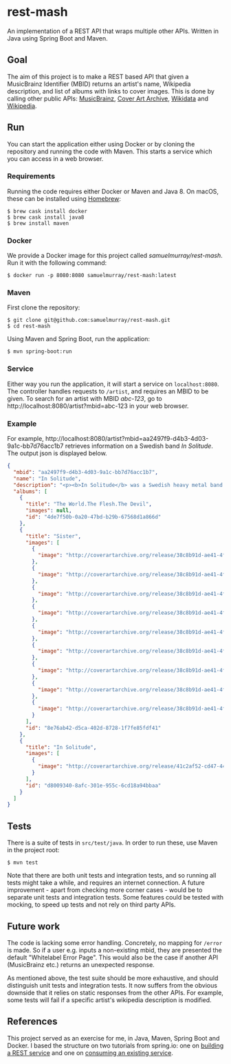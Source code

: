 # rest-mash

An implementation of a REST API that wraps multiple other APIs.
Written in Java using Spring Boot and Maven.


## Goal

The aim of this project is to make a REST based API that given a MusicBrainz Identifier (MBID) returns an artist's name, Wikipedia description, and list of albums with links to cover images.
This is done by calling other public APIs:
[MusicBrainz](http://musicbrainz.org/ws/2), [Cover Art Archive](http://coverartarchive.org/), [Wikidata](https://www.wikidata.org/w/api.php) and [Wikipedia](https://en.wikipedia.org/w/api.php).


## Run

You can start the application either using Docker or by cloning the repository and running the code with Maven.
This starts a service which you can access in a web browser.


### Requirements

Running the code requires either Docker or Maven and Java 8.
On macOS, these can be installed using [Homebrew](https://brew.sh/):

```
$ brew cask install docker
$ brew cask install java8
$ brew install maven
```


### Docker

We provide a Docker image for this project called _samuelmurray/rest-mash_.
Run it with the following command:

```
$ docker run -p 8080:8080 samuelmurray/rest-mash:latest
```


### Maven

First clone the repository:

```
$ git clone git@github.com:samuelmurray/rest-mash.git
$ cd rest-mash
```

Using Maven and Spring Boot, run the application:

```
$ mvn spring-boot:run
```

### Service

Either way you run the application, it will start a service on `localhost:8080`.
The controller handles requests to `/artist`, and requires an MBID to be given.
To search for an artist with MBID _abc-123_, go to http://localhost:8080/artist?mbid=abc-123 in your web browser.


### Example

For example, http://localhost:8080/artist?mbid=aa2497f9-d4b3-4d03-9a1c-bb7d76acc1b7 retrieves information on a Swedish band _In Solitude_.
The output json is displayed below.

```json
{
  "mbid": "aa2497f9-d4b3-4d03-9a1c-bb7d76acc1b7",
  "name": "In Solitude",
  "description": "<p><b>In Solitude</b> was a Swedish heavy metal band from Uppsala, Sweden. </p>",
  "albums": [
    {
      "title": "The World.The Flesh.The Devil",
      "images": null,
      "id": "4de7f50b-0a20-47bd-b29b-67568d1a866d"
    },
    {
      "title": "Sister",
      "images": [
        {
          "image": "http://coverartarchive.org/release/38c8b91d-ae41-4f4b-ba45-8d0259f97759/13296169384.jpg"
        },
        {
          "image": "http://coverartarchive.org/release/38c8b91d-ae41-4f4b-ba45-8d0259f97759/13296172295.jpg"
        },
        {
          "image": "http://coverartarchive.org/release/38c8b91d-ae41-4f4b-ba45-8d0259f97759/13296174919.jpg"
        },
        {
          "image": "http://coverartarchive.org/release/38c8b91d-ae41-4f4b-ba45-8d0259f97759/13296176554.jpg"
        },
        {
          "image": "http://coverartarchive.org/release/38c8b91d-ae41-4f4b-ba45-8d0259f97759/13296180315.jpg"
        },
        {
          "image": "http://coverartarchive.org/release/38c8b91d-ae41-4f4b-ba45-8d0259f97759/13296181666.jpg"
        },
        {
          "image": "http://coverartarchive.org/release/38c8b91d-ae41-4f4b-ba45-8d0259f97759/13296184332.jpg"
        },
        {
          "image": "http://coverartarchive.org/release/38c8b91d-ae41-4f4b-ba45-8d0259f97759/13296187337.jpg"
        },
        {
          "image": "http://coverartarchive.org/release/38c8b91d-ae41-4f4b-ba45-8d0259f97759/13296189168.jpg"
        }
      ],
      "id": "8e76ab42-d5ca-402d-8728-1f7fe85fdf41"
    },
    {
      "title": "In Solitude",
      "images": [
        {
          "image": "http://coverartarchive.org/release/41c2af52-cd47-44c9-a081-ef0840887995/6856826890.jpg"
        }
      ],
      "id": "d8009340-8afc-301e-955c-6cd18a94bbaa"
    }
  ]
}
```


## Tests

There is a suite of tests in `src/test/java`.
In order to run these, use Maven in the project root:

```
$ mvn test
```

Note that there are both unit tests and integration tests, and so running all tests might take a while, and requires an internet connection.
A future improvement - apart from checking more corner cases - would be to separate unit tests and integration tests.
Some features could be tested with mocking, to speed up tests and not rely on third party APIs.


## Future work

The code is lacking some error handling.
Concretely, no mapping for `/error` is made.
So if a user e.g. inputs a non-existing mbid, they are presented the default "Whitelabel Error Page".
This would also be the case if another API (MusicBrainz etc.) returns an unexpected response.

As mentioned above, the test suite should be more exhaustive, and should distinguish unit tests and integration tests.
It now suffers from the obvious downside that it relies on static responses from the other APIs.
For example, some tests will fail if a specific artist's wikipedia description is modified.


## References

This project served as an exercise for me, in Java, Maven, Spring Boot and Docker.
I based the structure on two tutorials from spring.io:
one on [building a REST service](https://spring.io/guides/gs/rest-service/) and one on [consuming an existing service](https://spring.io/guides/gs/consuming-rest/).
